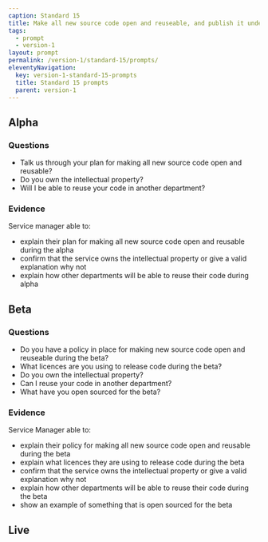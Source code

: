 ```yaml
---
caption: Standard 15
title: Make all new source code open and reuseable, and publish it under appropriate licences (or provide a convincing explanation as to why this cannot be done for specific subsets of the source code).
tags:
  - prompt
  - version-1
layout: prompt
permalink: /version-1/standard-15/prompts/
eleventyNavigation:
  key: version-1-standard-15-prompts
  title: Standard 15 prompts
  parent: version-1
---
```


## Alpha

### Questions

- Talk us through your plan for making all new source code open and reusable?
- Do you own the intellectual property?
- Will I be able to reuse your code in another department?

### Evidence

Service manager able to:

- explain their plan for making all new source code open and reusable during the alpha
- confirm that the service owns the intellectual property or give a valid explanation why not
- explain how other departments will be able to reuse their code during alpha

## Beta

### Questions

- Do you have a policy in place for making new source code open and reuseable during the beta?
- What licences are you using to release code during the beta?
- Do you own the intellectual property?
- Can I reuse your code in another department?
- What have you open sourced for the beta?

### Evidence

Service Manager able to:

- explain their policy for making all new source code open and reusable during the beta
- explain what licences they are using to release code during the beta
- confirm that the service owns the intellectual property or give a valid explanation why not
- explain how other departments will be able to reuse their code during the beta
- show an example of something that is open sourced for the beta

## Live
